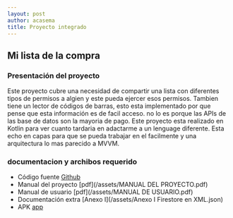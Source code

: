 ```yaml
---
layout: post
author: acasema
title: Proyecto integrado
---
```

## Mi lista de la compra

### Presentación del proyecto

Este proyecto cubre una necesidad de compartir una lista con diferentes tipos de permisos a algien y este pueda ejercer esos permisos. Tambien tiene un lector de códigos de barras, esto esta implementado por que pense que esta información es de facil acceso. no lo es porque las APIs de las base de datos son la mayoria de pago. Este proyecto esta realizado en Kotlin para ver cuanto tardaria en adactarme a un lenguage diferente. Esta echo en capas para que se pueda trabajar en el facilmente y una arquitectura lo mas parecido a MVVM.

### documentacion y archibos requerido

+ Código fuente [Github](https://github.com/acasemaSerrano/miListaDeLaCompra)
+ Manual del proyecto [pdf](/assets/MANUAL DEL PROYECTO.pdf)
+ Manual de usuario [pdf](/assets/MANUAL DE USUARIO.pdf)
+ Documentación extra  [Anexo I](/assets/Anexo I Firestore en XML.json)
+ APK [app](https://github.com/acasemaSerrano/acasemaserrano.github.io/blob/master/assets/app-debug.apk?raw=true)
